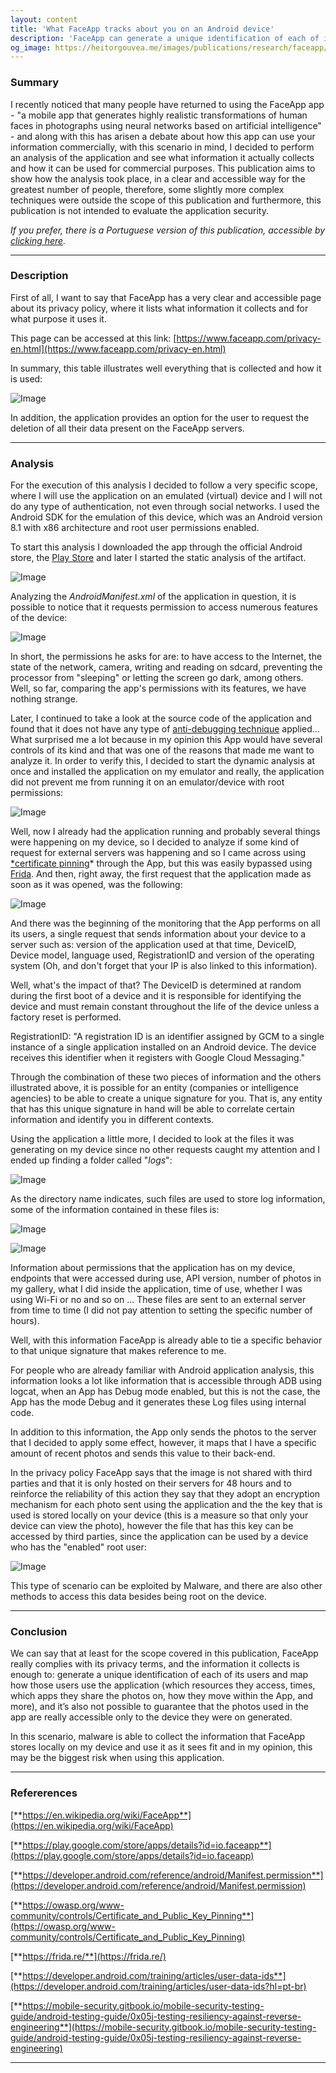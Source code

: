 ```yaml
---
layout: content
title: 'What FaceApp tracks about you on an Android device'
description: 'FaceApp can generate a unique identification of each of its users and map how those users use the application (which resources they access, times, which apps they share the photos on, how they move within the App, and more), and it’s also not possible to guarantee that the photos used in the app are really accessible only to the device they were on generated.'
og_image: https://heitorgouvea.me/images/publications/research/faceapp/table-faceapp-privacy.png
---
```


### Summary

I recently noticed that many people have returned to using the FaceApp app - "a mobile app that generates highly realistic transformations of human faces in photographs using neural networks based on artificial intelligence" - and along with this has arisen a debate about how this app can use your information commercially, with this scenario in mind, I decided to perform an analysis of the application and see what information it actually collects and how it can be used for commercial purposes. This publication aims to show how the analysis took place, in a clear and accessible way for the greatest number of people, therefore, some slightly more complex techniques were outside the scope of this publication and furthermore, this publication is not intended to evaluate the application security.

*If you prefer, there is a Portuguese version of this publication, accessible by [clicking here](/2020/06/14/O-que-o-FaceApp-rastreia-sobre-você-em-um-dispositivo-Android).*

---

### Description

First of all, I want to say that FaceApp has a very clear and accessible page about its privacy policy, where it lists what information it collects and for what purpose it uses it.

This page can be accessed at this link: [https://www.faceapp.com/privacy-en.html](https://www.faceapp.com/privacy-en.html)

In summary, this table illustrates well everything that is collected and how it is used:

![Image](/images/publications/research/faceapp/table-faceapp-privacy.png)

In addition, the application provides an option for the user to request the deletion of all their data present on the FaceApp servers.

---

### Analysis

For the execution of this analysis I decided to follow a very specific scope, where I will use the application on an emulated (virtual) device and I will not do any type of authentication, not even through social networks. I used the Android SDK for the emulation of this device, which was an Android version 8.1 with x86 architecture and root user permissions enabled.

To start this analysis I downloaded the app through the official Android store, the [Play Store](https://play.google.com/store/apps/details?id=io.faceapp&hl=pt_BR) and later I started the static analysis of the artifact.

![Image](/images/publications/research/faceapp/check-md5-faceapp.png)

Analyzing the *AndroidManifest.xml* of the application in question, it is possible to notice that it requests permission to access numerous features of the device:

![Image](/images/publications/research/faceapp/androidmanifest.png)

In short, the permissions he asks for are: to have access to the Internet, the state of the network, camera, writing and reading on sdcard, preventing the processor from "sleeping" or letting the screen go dark, among others. Well, so far, comparing the app's permissions with its features, we have nothing strange.

Later, I continued to take a look at the source code of the application and found that it does not have any type of [anti-debugging technique](https://mobile-security.gitbook.io/mobile-security-testing-guide/android-testing-guide/0x05j-testing-resiliency-against-reverse-engineering) applied... What surprised me a lot because in my opinion this App would have several controls of its kind and that was one of the reasons that made me want to analyze it. In order to verify this, I decided to start the dynamic analysis at once and installed the application on my emulator and really, the application did not prevent me from running it on an emulator/device with root permissions:

![Image](/images/publications/research/faceapp/first-app-open.png)

Well, now I already had the application running and probably several things were happening on my device, so I decided to analyze if some kind of request for external servers was happening and so I came across using [*certificate pinning](https://owasp.org/www-community/controls/Certificate_and_Public_Key_Pinning)* through the App, but this was easily bypassed using [Frida](https://frida.re/). And then, right away, the first request that the application made as soon as it was opened, was the following:

![Image](/images/publications/research/faceapp/request-sending-device-datas.png)

And there was the beginning of the monitoring that the App performs on all its users, a single request that sends information about your device to a server such as: version of the application used at that time, DeviceID, Device model, language used, RegistrationID and version of the operating system (Oh, and don't forget that your IP is also linked to this information).

Well, what's the impact of that? The DeviceID is determined at random during the first boot of a device and it is responsible for identifying the device and must remain constant throughout the life of the device unless a factory reset is performed.

RegistrationID: "A registration ID is an identifier assigned by GCM to a single instance of a single application installed on an Android device. The device receives this identifier when it registers with Google Cloud Messaging."

Through the combination of these two pieces of information and the others illustrated above, it is possible for an entity (companies or intelligence agencies) to be able to create a unique signature for you. That is, any entity that has this unique signature in hand will be able to correlate certain information and identify you in different contexts.

Using the application a little more, I decided to look at the files it was generating on my device since no other requests caught my attention and I ended up finding a folder called "*logs*":

![Image](/images/publications/research/faceapp/logs-android.png)

As the directory name indicates, such files are used to store log information, some of the information contained in these files is:

![Image](/images/publications/research/faceapp/first-log.png)

![Image](/images/publications/research/faceapp/second-log.png)

Information about permissions that the application has on my device, endpoints that were accessed during use, API version, number of photos in my gallery, what I did inside the application, time of use, whether I was using Wi-Fi or no and so on ... These files are sent to an external server from time to time (I did not pay attention to setting the specific number of hours). 

Well, with this information FaceApp is already able to tie a specific behavior to that unique signature that makes reference to me.

For people who are already familiar with Android application analysis, this information looks a lot like information that is accessible through ADB using logcat, when an App has Debug mode enabled, but this is not the case, the App has the mode Debug and it generates these Log files using internal code.

In addition to this information, the App only sends the photos to the server that I decided to apply some effect, however, it maps that I have a specific amount of recent photos and sends this value to their back-end.

In the privacy policy FaceApp says that the image is not shared with third parties and that it is only hosted on their servers for 48 hours and to reinforce the reliability of this action they say that they adopt an encryption mechanism for each photo sent using the application and the the key that is used is stored locally on your device (this is a measure so that only your device can view the photo), however the file that has this key can be accessed by third parties, since the application can be used by a device who has the "enabled" root user:

![Image](/images/publications/research/faceapp/photo-key.png)

This type of scenario can be exploited by Malware, and there are also other methods to access this data besides being root on the device.

---

### Conclusion

We can say that at least for the scope covered in this publication, FaceApp really complies with its privacy terms, and the information it collects is enough to: generate a unique identification of each of its users and map how those users use the application (which resources they access, times, which apps they share the photos on, how they move within the App, and more), and it’s also not possible to guarantee that the photos used in the app are really accessible only to the device they were on generated.

In this scenario, malware is able to collect the information that FaceApp stores locally on my device and use it as it sees fit and in my opinion, this may be the biggest risk when using this application.

---

### Refererences

[**https://en.wikipedia.org/wiki/FaceApp**](https://en.wikipedia.org/wiki/FaceApp)

[**https://play.google.com/store/apps/details?id=io.faceapp**](https://play.google.com/store/apps/details?id=io.faceapp)

[**https://developer.android.com/reference/android/Manifest.permission**](https://developer.android.com/reference/android/Manifest.permission)

[**https://owasp.org/www-community/controls/Certificate_and_Public_Key_Pinning**](https://owasp.org/www-community/controls/Certificate_and_Public_Key_Pinning)

[**https://frida.re/**](https://frida.re/)

[**https://developer.android.com/training/articles/user-data-ids**](https://developer.android.com/training/articles/user-data-ids?hl=pt-br)

[**https://mobile-security.gitbook.io/mobile-security-testing-guide/android-testing-guide/0x05j-testing-resiliency-against-reverse-engineering**](https://mobile-security.gitbook.io/mobile-security-testing-guide/android-testing-guide/0x05j-testing-resiliency-against-reverse-engineering)

---